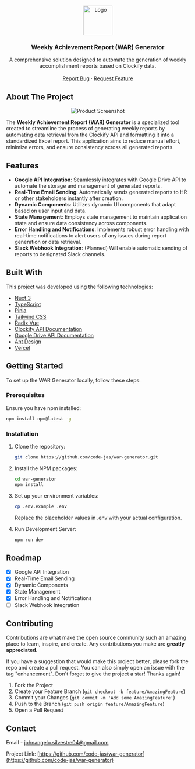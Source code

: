 <br />
<div align="center">
    <a href="https://github.com/code-jas/war-generator">
        <img
            src="https://github.com/code-jas/war-generator/blob/main/public/images/logo/android-chrome-512x512.png?raw=true"
            alt="Logo" width="80" height="80">
    </a>
    <h3 align="center">Weekly Achievement Report (WAR) Generator</h3>
    <p align="center">
        A comprehensive solution designed to automate the generation of weekly
        accomplishment reports based on Clockify data.
        <br /> <br />
        <!-- <a href="https://github.com/code-jas/war-generator">
            <strong>Explore the docs »</strong>
        </a> -->
        <!-- <br /> <br /> -->
        <!-- <a href="https://github.com/code-jas/war-generator">View Demo</a> -->
        <a
            href="https://github.com/code-jas/war-generator/issues/new?labels=bug&template=bug-report---.md">Report
            Bug</a> ·
        <a
            href="https://github.com/code-jas/war-generator/issues/new?labels=enhancement&template=feature-request---.md">Request
            Feature</a>
    </p>
</div>

## About The Project

<div style="display: flex; justify-content: center; align-items: center; max-width: 1920px; margin: 0 auto;">
    <img src="https://github.com/code-jas/war-generator/blob/main/assets/screenshots/splashscreen.png?raw=true" alt="Product Screenshot" style="max-width: 100%; height: auto;">
</div>

The **Weekly Achievement Report (WAR) Generator** is a specialized tool created to streamline the process of generating weekly reports by automating data retrieval from the Clockify API and formatting it into a standardized Excel report. This application aims to reduce manual effort, minimize errors, and ensure consistency across all generated reports.

## Features

- **Google API Integration**: Seamlessly integrates with Google Drive API to automate the storage and management of generated reports.
- **Real-Time Email Sending**: Automatically sends generated reports to HR or other stakeholders instantly after creation.
- **Dynamic Components**: Utilizes dynamic UI components that adapt based on user input and data.
- **State Management**: Employs state management to maintain application state and ensure data consistency across components.
- **Error Handling and Notifications**: Implements robust error handling with real-time notifications to alert users of any issues during report generation or data retrieval.
- **Slack Webhook Integration**: (Planned) Will enable automatic sending of reports to designated Slack channels.

## Built With

This project was developed using the following technologies:

- [Nuxt 3](https://nuxt.com)
- [TypeScript](https://www.typescriptlang.org)
- [Pinia](https://pinia.vuejs.org/)
- [Tailwind CSS](https://tailwindcss.com)
- [Radix Vue](https://www.radix-vue.com/overview/getting-started.html)
- [Clockify API Documentation](https://docs.clockify.me/)
- [Google Drive API Documentation](https://github.com/googleapis/google-api-nodejs-client?tab=readme-ov-file#readme)
- [Ant Design](https://ant.design)
- [Vercel](https://vercel.com/docs)

## Getting Started

To set up the WAR Generator locally, follow these steps:

### Prerequisites

Ensure you have npm installed:

```sh
npm install npm@latest -g
```

### Installation

1.  Clone the repository:

    ```sh
    git clone https://github.com/code-jas/war-generator.git
    ```

2.  Install the NPM packages:

    ```sh
    cd war-generator
    npm install
    ```

3.  Set up your environment variables:

    ```sh
    cp .env.example .env
    ```

    Replace the placeholder values in .env with your actual configuration.

4.  Run Development Server:

    ```sh
    npm run dev
    ```

<!-- ## Usage

The WAR Generator can be used to:

- Automate the generation of weekly reports from Clockify data.
- Customize report content and format as per the company’s requirements.
- Distribute reports via email, Google Drive, or Slack (upcoming feature).
- Preview reports in real-time before finalizing to ensure data accuracy. -->

<!-- _For more examples, please refer to the [Documentation](https://github.com/code-jas/war-generator/docs)_ -->

## Roadmap

- [x] Google API Integration
- [x] Real-Time Email Sending
- [x] Dynamic Components
- [x] State Management
- [x] Error Handling and Notifications
- [ ] Slack Webhook Integration

<!-- See the [open issues](https://github.com/code-jas/war-generator/issues) for a full list of proposed features (and known issues). -->

## Contributing

Contributions are what make the open source community such an amazing place to learn, inspire, and create. Any contributions you make are **greatly appreciated**.

If you have a suggestion that would make this project better, please fork the repo and create a pull request. You can also simply open an issue with the tag "enhancement". Don't forget to give the project a star! Thanks again!

1.  Fork the Project
2.  Create your Feature Branch (`git checkout -b feature/AmazingFeature`)
3.  Commit your Changes (`git commit -m 'Add some AmazingFeature'`)
4.  Push to the Branch (`git push origin feature/AmazingFeature`)
5.  Open a Pull Request

## Contact

Email - johnangelo.silvestre04@gmail.com

Project Link: [https://github.com/code-jas/war-generator](https://github.com/code-jas/war-generator)

<!-- ## Acknowledgments

Special thanks to the following resources and communities for their support:

- [Nuxt.js Documentation](https://nuxt.com/)
- [Clockify API Documentation](https://docs.clockify.me/)
- [Google Drive API Documentation](https://github.com/googleapis/google-api-nodejs-client?tab=readme-ov-file#readme)
- [Radix Vue](https://www.radix-vue.com/overview/getting-started.html)
- [Pinia](https://pinia.vuejs.org/)
- [Tailwind CSS Documentation](https://tailwindcss.com/docs)
- [Vercel](https://vercel.com/docs) -->
